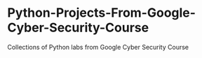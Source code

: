 # Python-Projects-From-Google-Cyber-Security-Course
Collections of Python labs from Google Cyber Security Course 
